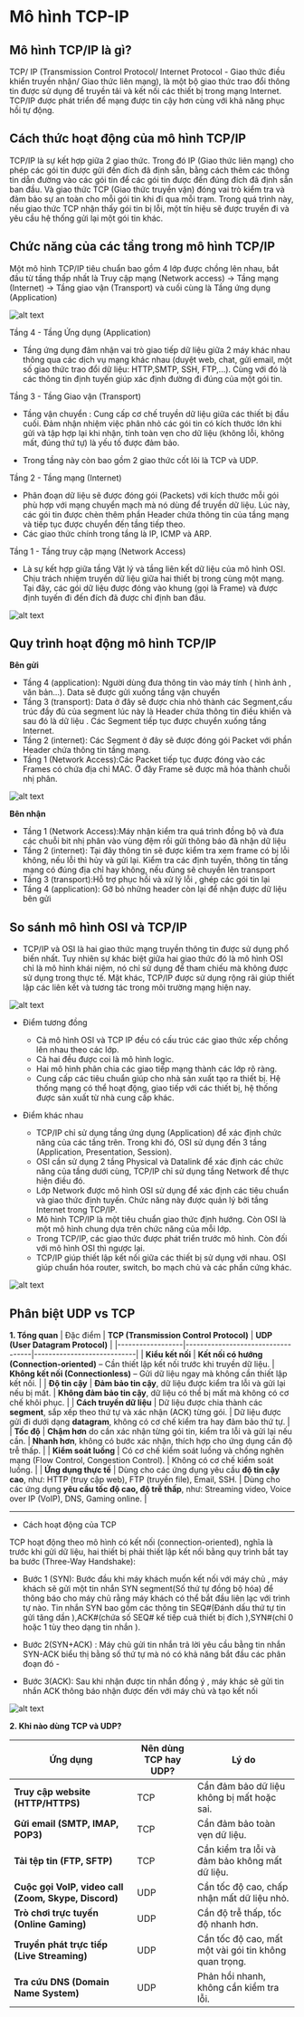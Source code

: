 # Mô hình TCP-IP

## Mô hình TCP/IP là gì?

TCP/ IP (Transmission Control Protocol/ Internet Protocol - Giao thức điều khiển truyền nhận/ Giao thức liên mạng), là một bộ giao thức trao đổi thông tin được sử dụng để truyền tải và kết nối các thiết bị trong mạng Internet. TCP/IP được phát triển để mạng được tin cậy hơn cùng với khả năng phục hồi tự động.

## Cách thức hoạt động của mô hình TCP/IP

TCP/IP là sự kết hợp giữa 2 giao thức. Trong đó IP (Giao thức liên mạng) cho phép các gói tin được gửi đến đích đã định sẵn, bằng cách thêm các thông tin dẫn đường vào các gói tin để các gói tin được đến đúng đích đã định sẵn ban đầu. Và giao thức TCP (Giao thức truyền vận) đóng vai trò kiểm tra và đảm bảo sự an toàn cho mỗi gói tin khi đi qua mỗi trạm. Trong quá trình này, nếu giao thức TCP nhận thấy gói tin bị lỗi, một tín hiệu sẽ được truyền đi và yêu cầu hệ thống gửi lại một gói tin khác. 

## Chức năng của các tầng trong mô hình TCP/IP

Một mô hình TCP/IP tiêu chuẩn bao gồm 4 lớp được chồng lên nhau, bắt đầu từ tầng thấp nhất là Truy cập mạng (Network access) → Tầng mạng (Internet) → Tầng giao vận (Transport) và cuối cùng là Tầng ứng dụng (Application)

![alt text](../images/mohinhtcpip.png)


Tầng 4 - Tầng Ứng dụng (Application) 

- Tầng ứng dụng đảm nhận vai trò giao tiếp dữ liệu giữa 2 máy khác nhau thông qua các dịch vụ mạng khác nhau (duyệt web, chat, gửi email, một số giao thức trao đổi dữ liệu: HTTP,SMTP, SSH, FTP,...). Cùng với đó là các thông tin định tuyến giúp xác định đường đi đúng của một gói tin.

Tầng 3 - Tầng Giao vận (Transport) 

- Tầng vận chuyển : Cung cấp cơ chế truyền dữ liệu giữa các thiết bị đầu cuối. Đảm nhận nhiệm việc phân nhỏ các gói tin có kích thước lớn khi gửi và tập hợp lại khi nhận, tính toàn vẹn cho dữ liệu (không lỗi, không mất, đúng thứ tự) là yếu tố được đảm bảo.

- Trong tầng này còn bao gồm 2 giao thức cốt lõi là TCP và UDP.

Tầng 2 - Tầng mạng (Internet) 

-  Phân đoạn dữ liệu sẽ được đóng gói (Packets) với kích thước mỗi gói phù hợp với mạng chuyển mạch mà nó dùng để truyền dữ liệu. Lúc này, các gói tin được chèn thêm phần Header chứa thông tin của tầng mạng và tiếp tục được chuyển đến tầng tiếp theo.
 - Các giao thức chính trong tầng là IP, ICMP và ARP.

Tầng 1 - Tầng truy cập mạng (Network Access)

- Là sự kết hợp giữa tầng Vật lý và tầng liên kết dữ liệu của mô hình OSI. Chịu trách nhiệm truyền dữ liệu giữa hai thiết bị trong cùng một mạng. Tại đây, các gói dữ liệu được đóng vào khung (gọi là Frame) và được định tuyến đi đến đích đã được chỉ định ban đầu.

![alt text](../images/mohinhtcpiplagichucnangcuacactangtrongmohinhtcpip4.png)

## Quy trình hoạt động mô hình TCP/IP

**Bên gửi**

- Tầng 4 (application): Người dùng đưa thông tin vào máy tính ( hình ảnh , văn bản...). Data sẽ được gửi xuống tầng vận chuyển
- Tầng 3 (transport): Data ở đây sẽ được chia nhỏ thành các Segment,cấu trúc đầy đủ của segment lúc này là Header chứa thông tin điều khiển và sau đó là dữ liệu . Các Segment tiếp tục được chuyển xuống tầng Internet.
- Tầng 2 (internet): Các Segment ở đây sẽ được đóng gói Packet với phần Header chứa thông tin tầng mạng. 
- Tầng 1 (Network Access):Các Packet tiếp tục được đóng vào các Frames có chứa địa chỉ MAC. Ở đây Frame sẽ được mã hóa thành chuỗi nhị phân.

![alt text](../images/hoatdongtcpip.png)

**Bên nhận**

- Tầng 1 (Network Access):Máy nhận kiểm tra quá trình đồng bộ và đưa các chuỗi bit nhị phân vào vùng đệm rồi gửi thông báo đã nhận dữ liệu
- Tầng 2 (internet): Tại đây thông tin sẽ được kiểm tra xem frame có bị lỗi không, nếu lỗi thì hủy và gửi lại. Kiểm tra các định tuyến, thông tin tầng mạng có đúng địa chỉ hay không, nếu đúng sẽ chuyển lên transport
- Tầng 3 (transport):Hỗ trợ phục hồi và xử lý lỗi , ghép các gói tin lại
- Tầng 4 (application): Gỡ bỏ những header còn lại để nhận được dữ liệu bên gửi

## So sánh mô hình OSI và TCP/IP 

- TCP/IP và OSI là hai giao thức mạng truyền thông tin được sử dụng phổ biến nhất. Tuy nhiên sự khác biệt giữa hai giao thức đó là mô hình OSI chỉ là mô hình khái niệm, nó chỉ sử dụng để tham chiếu mà không được sử dụng trong thực tế. Mặt khác, TCP/IP được sử dụng rộng rãi giúp thiết lập các liên kết và tương tác trong môi trường mạng hiện nay.

![alt text](../images/Screenshot_1.png)

- Điểm tương đồng

    - Cả mô hình OSI và TCP IP đều có cấu trúc các giao thức xếp chồng lên nhau theo các lớp.
    - Cả hai đều được coi là mô hình logic.
    - Hai mô hình phân chia các giao tiếp mạng thành các lớp rõ ràng.
    - Cung cấp các tiêu chuẩn giúp cho nhà sản xuất tạo ra thiết bị. Hệ thống mạng có thể hoạt động, giao tiếp với các thiết bị, hệ thống được sản xuất từ nhà cung cấp khác.

- Điểm khác nhau

    - TCP/IP chỉ sử dụng tầng ứng dụng (Application) để xác định chức năng của các tầng trên. Trong khi đó, OSI sử dụng đến 3 tầng (Application, Presentation, Session).
    - OSI cần sử dụng 2 tầng Physical và Datalink để xác định các chức năng của tầng dưới cùng, TCP/IP chỉ sử dụng tầng Network để thực hiện điều đó.
    - Lớp Network được mô hình OSI sử dụng để xác định các tiêu chuẩn và giao thức định tuyến. Chức năng này được quản lý bởi tầng Internet trong TCP/IP.
    - Mô hình TCP/IP là một tiêu chuẩn giao thức định hướng. Còn OSI là một mô hình chung dựa trên chức năng của mỗi lớp.
    - Trong TCP/IP, các giao thức được phát triển trước mô hình. Còn đối với mô hình OSI thì ngược lại.
    - TCP/IP giúp thiết lập kết nối giữa các thiết bị sử dụng với nhau. OSI giúp chuẩn hóa router, switch, bo mạch chủ và các phần cứng khác.

![alt text](../images/Screenshot_2.png)

## Phân biệt UDP vs TCP
**1. Tổng quan**
| Đặc điểm          | **TCP (Transmission Control Protocol)** | **UDP (User Datagram Protocol)** |
|------------------|-----------------------------------|----------------------------|
| **Kiểu kết nối** | **Kết nối có hướng (Connection-oriented)** – Cần thiết lập kết nối trước khi truyền dữ liệu. | **Không kết nối (Connectionless)** – Gửi dữ liệu ngay mà không cần thiết lập kết nối. |
| **Độ tin cậy**   | **Đảm bảo tin cậy**, dữ liệu được kiểm tra lỗi và gửi lại nếu bị mất. | **Không đảm bảo tin cậy**, dữ liệu có thể bị mất mà không có cơ chế khôi phục. |
| **Cách truyền dữ liệu** | Dữ liệu được chia thành các **segment**, sắp xếp theo thứ tự và xác nhận (ACK) từng gói. | Dữ liệu được gửi đi dưới dạng **datagram**, không có cơ chế kiểm tra hay đảm bảo thứ tự. |
| **Tốc độ** | **Chậm hơn** do cần xác nhận từng gói tin, kiểm tra lỗi và gửi lại nếu cần. | **Nhanh hơn**, không có bước xác nhận, thích hợp cho ứng dụng cần độ trễ thấp. |
| **Kiểm soát luồng** | Có cơ chế kiểm soát luồng và chống nghẽn mạng (Flow Control, Congestion Control). | Không có cơ chế kiểm soát luồng. |
| **Ứng dụng thực tế** | Dùng cho các ứng dụng yêu cầu **độ tin cậy cao**, như: HTTP (truy cập web), FTP (truyền file), Email, SSH. | Dùng cho các ứng dụng **yêu cầu tốc độ cao, độ trễ thấp**, như: Streaming video, Voice over IP (VoIP), DNS, Gaming online. |

---

- Cách hoạt động của TCP

TCP hoạt động theo mô hình có kết nối (connection-oriented), nghĩa là trước khi gửi dữ liệu, hai thiết bị phải thiết lập kết nối bằng quy trình bắt tay ba bước (Three-Way Handshake):

- Bước 1 (SYN): Bước đầu khi máy khách muốn kết nối với máy chủ , máy khách sẽ gửi một tin nhắn SYN segment(Số thứ tự đồng bộ hóa) để thông báo cho máy chủ rằng máy khách có thể bắt đầu liên lạc với trình tự nào. Tin nhắn SYN bao gồm các thông tin SEQ#(Đánh dấu thứ tự tin gửi tăng dần ),ACK#(chứa số SEQ# kế tiếp cuả thiết bị đích ),SYN#(chỉ 0 hoặc 1 tùy theo dạng tin nhắn ).

- Bước 2(SYN+ACK) : Máy chủ gửi tin nhắn trả lời yêu cầu bằng tin nhắn SYN-ACK biểu thị bằng số thứ tự mà nó có khả năng bắt đầu các phân đoạn đó -

- Bước 3(ACK): Sau khi nhận được tin nhắn đồng ý , máy khác sẽ gửi tin nhắn ACK thông báo nhận được đến với máy chủ và tạo kết nối

![alt text](../images/Screenshot_3.png)

**2. Khi nào dùng TCP và UDP?**

| Ứng dụng | **Nên dùng TCP hay UDP?** | **Lý do** |
|----------|---------------------|-------|
| **Truy cập website (HTTP/HTTPS)** | TCP | Cần đảm bảo dữ liệu không bị mất hoặc sai. |
| **Gửi email (SMTP, IMAP, POP3)** | TCP | Cần đảm bảo toàn vẹn dữ liệu. |
| **Tải tệp tin (FTP, SFTP)** | TCP | Cần kiểm tra lỗi và đảm bảo không mất dữ liệu. |
| **Cuộc gọi VoIP, video call (Zoom, Skype, Discord)** | UDP | Cần tốc độ cao, chấp nhận mất dữ liệu nhỏ. |
| **Trò chơi trực tuyến (Online Gaming)** | UDP | Cần độ trễ thấp, tốc độ nhanh hơn. |
| **Truyền phát trực tiếp (Live Streaming)** | UDP | Cần tốc độ cao, mất một vài gói tin không quan trọng. |
| **Tra cứu DNS (Domain Name System)** | UDP | Phản hồi nhanh, không cần kiểm tra lỗi. |

